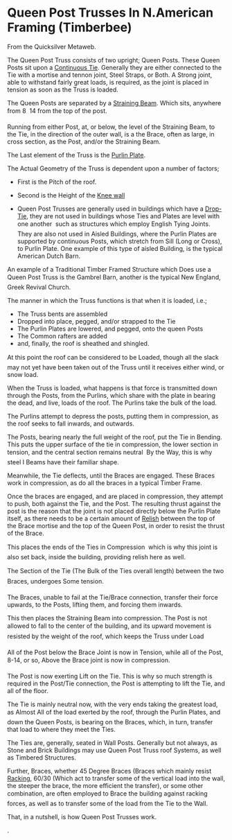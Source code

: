 
# Queen Post Trusses In N.American Framing (Timberbee)

From the Quicksilver Metaweb.

The Queen Post Truss consists of two upright; Queen Posts. These Queen Posts sit upon a  [Continuous Tie](/continuous-tie-beams-timberbee). Generally they are either connected to the Tie with a mortise and tennon joint, Steel Straps, or Both. A Strong joint, able to withstand fairly great loads, is required, as the joint is placed in tension as soon as the Truss is loaded.

The Queen Posts are separated by a  [Straining Beam](/straining-beam-timberbee). Which sits, anywhere from 8  14 from the top of the post. 

Running from either Post, at, or below, the level of the Straining Beam, to the Tie, in the direction of the outer wall, is a the Brace, often as large, in cross section, as the Post, and/or the Straining Beam. 

The Last element of the Truss is the  [Purlin Plate](/purlin-plates-timberbee). 

The Actual Geometry of the Truss is dependent upon a number of factors;

* First is the Pitch of the roof.

* Second is the Height of the  [Knee wall](/knee-wall)

* Queen Post Trusses are generally used in buildings which have a  [Drop-Tie](/drop-tie-beams-timberbee), they are not used in buildings whose Ties and Plates are level with one another  such as structures which employ English Tying Joints. They are also not used in Aisled Buildings, where the Purlin Plates are supported by continuous Posts, which stretch from Sill (Long or Cross), to Purlin Plate. One example of this type of aisled Building, is the typical American Dutch Barn.

An example of a Traditional Timber Framed Structure which Does use a Queen Post Truss is the Gambrel Barn, another is the typical New England, Greek Revival Church.

The manner in which the Truss functions is that when it is loaded, i.e.;
* The Truss bents are assembled
* Dropped into place, pegged, and/or strapped to the Tie
* The Purlin Plates are lowered, and pegged, onto the queen Posts
* The Common rafters are added
* and, finally, the roof is sheathed and shingled.

At this point the roof can be considered to be Loaded, though all the slack may not yet have been taken out of the Truss until it receives either wind, or snow load.

When the Truss is loaded, what happens is that force is transmitted down through the Posts, from the Purlins, which share with the plate in bearing the dead, and live, loads of the roof. The Purlins take the bulk of the load.

The Purlins attempt to depress the posts, putting them in compression, as the roof seeks to fall inwards, and outwards.

The Posts, bearing nearly the full weight of the roof, put the Tie in Bending. This puts the upper surface of the tie in compression, the lower section in tension, and the central section remains neutral  By the Way, this is why steel I Beams have their familiar shape.

Meanwhile, the Tie deflects, until the Braces are engaged. These Braces work in compression, as do all the braces in a typical Timber Frame.

Once the braces are engaged, and are placed in compression, they attempt to push, both against the Tie, and the Post. The resulting thrust against the post is the reason that the joint is not placed directly below the Purlin Plate itself, as there needs to be a certain amount of  [Relish](/relish-timberbee) between the top of the Brace mortise and the top of the Queen Post, in order to resist the thrust of the Brace.

This places the ends of the Ties in Compression  which is why this joint is also set back, inside the building, providing relish here as well.

The Section of the Tie (The Bulk of the Ties overall length) between the two Braces, undergoes Some tension.

The Braces, unable to fail at the Tie/Brace connection, transfer their force upwards, to the Posts, lifting them, and forcing them inwards.

This then places the Straining Beam into compression. The Post is not allowed to fall to the center of the building, and its upward movement is resisted by the weight of the roof, which keeps the Truss under Load

All of the Post below the Brace Joint is now in Tension, while all of the Post, 8-14, or so, Above the Brace joint is now in compression.

The Post is now exerting Lift on the Tie. This is why so much strength is required in the Post/Tie connection, the Post is attempting to lift the Tie, and all of the floor.

The Tie is mainly neutral now, with the very ends taking the greatest load, as Almost All of the load exerted by the roof, through the Purlin Plates, and down the Queen Posts, is bearing on the Braces, which, in turn, transfer that load to where they meet the Ties.

The Ties are, generally, seated in Wall Posts. Generally but not always, as Stone and Brick Buildings may use Queen Post Truss roof Systems, as well as Timbered Structures.

Further, Braces, whether 45 Degree Braces (Braces which mainly resist  [Racking](/racking-timberbee), 60/30 (Which act to transfer some of the vertical load into the wall, the steeper the brace, the more efficient the transfer), or some other combination, are often employed to Brace the building against racking forces, as well as to transfer some of the load from the Tie to the Wall.

That, in a nutshell, is how Queen Post Trusses work.

.
